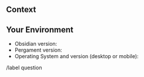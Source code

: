 <!--
SPDX-FileCopyrightText: 2024 hobyte

SPDX-License-Identifier: CC-BY-SA-2.0
-->

## Context
<!--- What is your current setup? What are you trying to accomplish? What work flow do you use? -->
<!--- Providing context helps us come up with a solution that is most useful to you and others -->

## Your Environment
<!--- Include as many relevant details about your environment-->
* Obsidian version:
* Pergament version:
* Operating System and version (desktop or mobile):

/label question

